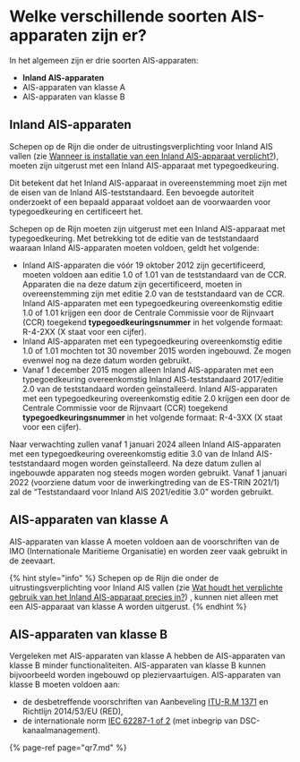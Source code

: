 # Welke verschillende soorten AIS-apparaten zijn er?

In het algemeen zijn er drie soorten AIS-apparaten:

* **Inland AIS-apparaten**
* ​AIS-apparaten van klasse A​
* ​AIS-apparaten van klasse B​

## Inland AIS-apparaten

Schepen op de Rijn die onder de uitrustingsverplichting voor Inland AIS vallen \(zie [Wanneer is installatie van een Inland AIS-apparaat verplicht?](qr7.md)\), moeten zijn uitgerust met een Inland AIS-apparaat met typegoedkeuring.

Dit betekent dat het Inland AIS-apparaat in overeenstemming moet zijn met de eisen van de Inland AIS-teststandaard. Een bevoegde autoriteit onderzoekt of een bepaald apparaat voldoet aan de voorwaarden voor typegoedkeuring en certificeert het.

Schepen op de Rijn moeten zijn uitgerust met een Inland AIS-apparaat met typegoedkeuring. Met betrekking tot de editie van de teststandaard waaraan Inland AIS-apparaten moeten voldoen, geldt het volgende:

* Inland AIS-apparaten die vóór 19 oktober 2012 zijn gecertificeerd, moeten voldoen aan editie 1.0 of 1.01 van de teststandaard van de CCR. Apparaten die na deze datum zijn gecertificeerd, moeten in overeenstemming zijn met editie 2.0 van de teststandaard van de CCR. Inland AIS-apparaten met een typegoedkeuring overeenkomstig editie 1.0 of 1.01 krijgen een door de Centrale Commissie voor de Rijnvaart \(CCR\) toegekend **typegoedkeuringsnummer** in het volgende formaat: R-4-2XX \(X staat voor een cijfer\).
* Inland AIS-apparaten met een typegoedkeuring overeenkomstig editie 1.0 of 1.01 mochten tot 30 november 2015 worden ingebouwd. Ze mogen evenwel nog na deze datum worden gebruikt.
* Vanaf 1 december 2015 mogen alleen Inland AIS-apparaten met een typegoedkeuring overeenkomstig Inland AIS-teststandaard 2017/editie 2.0 van de teststandaard worden geïnstalleerd. Inland AIS-apparaten met een typegoedkeuring overeenkomstig editie 2.0 krijgen een door de Centrale Commissie voor de Rijnvaart \(CCR\) toegekend **typegoedkeuringsnummer** in het volgende formaat: R-4-3XX \(X staat voor een cijfer\).

Naar verwachting zullen vanaf 1 januari 2024 alleen Inland AIS-apparaten met een typegoedkeuring overeenkomstig editie 3.0 van de Inland AIS-teststandaard mogen worden geïnstalleerd. Na deze datum zullen al ingebouwde apparaten nog steeds mogen worden gebruikt. Vanaf 1 januari 2022 \(voorziene datum voor de inwerkingtreding van de ES-TRIN 2021/1\) zal de “Teststandaard voor Inland AIS 2021/editie 3.0” worden gebruikt.

## AIS-apparaten van klasse A

AIS-apparaten van klasse A moeten voldoen aan de voorschriften van de IMO \(Internationale Maritieme Organisatie\) en worden zeer vaak gebruikt in de zeevaart.

{% hint style="info" %}
Schepen op de Rijn die onder de uitrustingsverplichting voor Inland AIS vallen \(zie [Wat houdt het verplichte gebruik van het Inland AIS-apparaat precies in?](qr17.md)\) , kunnen niet alleen met een AIS-apparaat van klasse A worden uitgerust.
{% endhint %}

## AIS-apparaten van klasse B

Vergeleken met AIS-apparaten van klasse A hebben de AIS-apparaten van klasse B minder functionaliteiten. AIS-apparaten van klasse B kunnen bijvoorbeeld worden ingebouwd op pleziervaartuigen. AIS-apparaten van klasse B moeten voldoen aan:

* de desbetreffende voorschriften van Aanbeveling [ITU-R.M 1371](https://www.itu.int/rec/R-REC-M.1371/en) en Richtlijn 2014/53/EU \(RED\),
* de internationale norm [IEC 62287-1 of 2](https://webstore.iec.ch/publication/32705) \(met inbegrip van DSC-kanaalmanagement\).

{% page-ref page="qr7.md" %}


